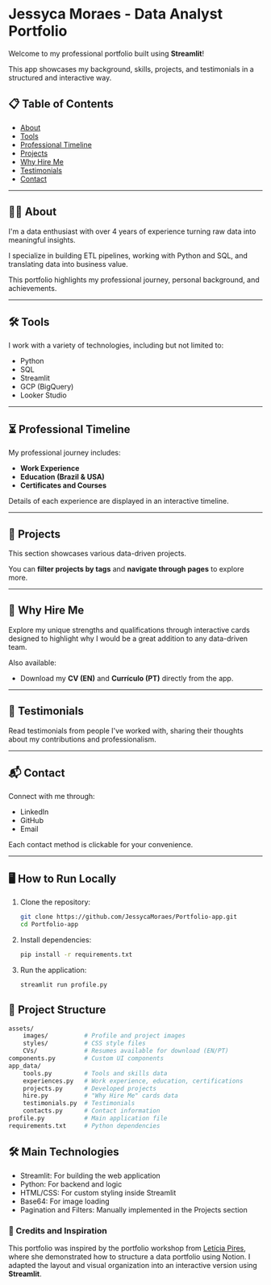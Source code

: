 # Jessyca Moraes - Data Analyst Portfolio

Welcome to my professional portfolio built using **Streamlit**!

This app showcases my background, skills, projects, and testimonials in a structured and interactive way.

## 📋 Table of Contents
- [About](https://portfolio-app-jessyca-moraes.streamlit.app/~/+/?#b05cae33)
- [Tools](https://portfolio-app-jessyca-moraes.streamlit.app/~/+/?#8eb6cf46)
- [Professional Timeline](https://portfolio-app-jessyca-moraes.streamlit.app/~/+/?#6cc527e9)
- [Projects](https://portfolio-app-jessyca-moraes.streamlit.app/~/+/?#91d9067a)
- [Why Hire Me](https://portfolio-app-jessyca-moraes.streamlit.app/~/+/?#3e7f1dcf)
- [Testimonials](https://portfolio-app-jessyca-moraes.streamlit.app/~/+/?#4fa4b0f1)
- [Contact](https://portfolio-app-jessyca-moraes.streamlit.app/~/+/?#c7e0b39f)

---

## 👩‍💻 About

I'm a data enthusiast with over 4 years of experience turning raw data into meaningful insights.

I specialize in building ETL pipelines, working with Python and SQL, and translating data into business value.

This portfolio highlights my professional journey, personal background, and achievements.

---

## 🛠️ Tools

I work with a variety of technologies, including but not limited to:

- Python
- SQL
- Streamlit
- GCP (BigQuery)
- Looker Studio

---

## ⏳ Professional Timeline

My professional journey includes:

- **Work Experience**
- **Education (Brazil & USA)**
- **Certificates and Courses**

Details of each experience are displayed in an interactive timeline.

---

## 📂 Projects

This section showcases various data-driven projects.

You can **filter projects by tags** and **navigate through pages** to explore more.

---

## 💼 Why Hire Me

Explore my unique strengths and qualifications through interactive cards designed to highlight why I would be a great addition to any data-driven team.

Also available:
- Download my **CV (EN)** and **Currículo (PT)** directly from the app.

---

## 💬 Testimonials

Read testimonials from people I've worked with, sharing their thoughts about my contributions and professionalism.

---

## 📬 Contact

Connect with me through:

- LinkedIn
- GitHub
- Email

Each contact method is clickable for your convenience.

---

## 🖥️ How to Run Locally

1. Clone the repository:
   ```bash
   git clone https://github.com/JessycaMoraes/Portfolio-app.git
   cd Portfolio-app
   ```

2. Install dependencies:
   ```bash
   pip install -r requirements.txt
   ```

3. Run the application:
   ```bash
   streamlit run profile.py
   ```

## 📂 Project Structure
```bash
assets/
    images/          # Profile and project images
    styles/          # CSS style files
    CVs/             # Resumes available for download (EN/PT)
components.py        # Custom UI components
app_data/
    tools.py         # Tools and skills data
    experiences.py   # Work experience, education, certifications
    projects.py      # Developed projects
    hire.py          # "Why Hire Me" cards data
    testimonials.py  # Testimonials
    contacts.py      # Contact information
profile.py           # Main application file
requirements.txt     # Python dependencies
```

## 🛠️ Main Technologies
- Streamlit: For building the web application
- Python: For backend and logic
- HTML/CSS: For custom styling inside Streamlit
- Base64: For image loading
- Pagination and Filters: Manually implemented in the Projects section

### 🙏 Credits and Inspiration

This portfolio was inspired by the portfolio workshop from [Letícia Pires](https://www.linkedin.com/in/leticia-pires/), where she demonstrated how to structure a data portfolio using Notion. I adapted the layout and visual organization into an interactive version using **Streamlit**.
